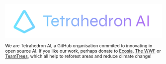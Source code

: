 <center>

![Banner](profile/banner.png)

</center>

We are Tetrahedron AI, a GitHub organisation commited to innovating in open source AI. If you like our work, perhaps donate to [Ecosia](https://ecosia.org), [The WWF](https://wwf.org/) or [TeamTrees](https://teamtrees.org/), which all help to reforest areas and reduce climate change!
